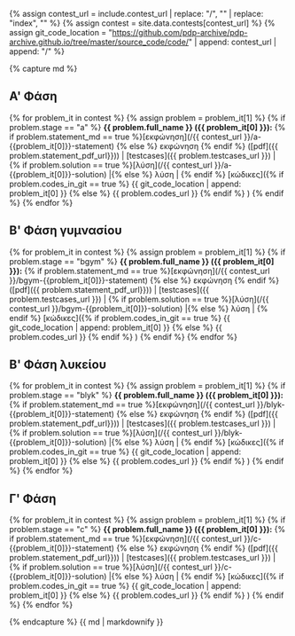 {% assign contest_url = include.contest_url | replace: "/", "" | replace: "index", "" %}
{% assign contest = site.data.contests[contest_url] %}
{% assign git_code_location = "https://github.com/pdp-archive/pdp-archive.github.io/tree/master/source_code/code/" | append: contest_url | append: "/" %}

{% capture md %}

## Α' Φάση

{% for problem_it in contest %}
  {% assign problem = problem_it[1] %} 
  {% if problem.stage == "a" %}
**{{ problem.full_name }} ({{ problem_it[0] }}):**
{% if problem.statement_md == true %}[εκφώνηση](/{{ contest_url }}/a-{{problem_it[0]}}-statement) {% else %} εκφώνηση {% endif %}
([pdf]({{ problem.statement_pdf_url}})) \|
[testcases]({{ problem.testcases_url }}) \|
{% if problem.solution == true %}[λύση](/{{ contest_url }}/a-{{problem_it[0]}}-solution) \|{% else %} λύση \| {% endif %}
[κώδικες]({% if problem.codes_in_git == true %} {{ git_code_location | append: problem_it[0] }} {% else %} {{ problem.codes_url }} {% endif %} )
{% endif %}
{% endfor %}

## Β' Φάση γυμνασίου

{% for problem_it in contest %}
  {% assign problem = problem_it[1] %} 
  {% if problem.stage == "bgym" %}
**{{ problem.full_name }} ({{ problem_it[0] }}):**
{% if problem.statement_md == true %}[εκφώνηση](/{{ contest_url }}/bgym-{{problem_it[0]}}-statement) {% else %} εκφώνηση {% endif %}
([pdf]({{ problem.statement_pdf_url}})) \|
[testcases]({{ problem.testcases_url }}) \|
{% if problem.solution == true %}[λύση](/{{ contest_url }}/bgym-{{problem_it[0]}}-solution) \|{% else %} λύση \| {% endif %}
[κώδικες]({% if problem.codes_in_git == true %} {{ git_code_location | append: problem_it[0] }} {% else %} {{ problem.codes_url }} {% endif %} )
{% endif %}
{% endfor %}

## Β' Φάση λυκείου

{% for problem_it in contest %}
  {% assign problem = problem_it[1] %} 
  {% if problem.stage == "blyk" %}
**{{ problem.full_name }} ({{ problem_it[0] }}):**
{% if problem.statement_md == true %}[εκφώνηση](/{{ contest_url }}/blyk-{{problem_it[0]}}-statement) {% else %} εκφώνηση {% endif %}
([pdf]({{ problem.statement_pdf_url}})) \|
[testcases]({{ problem.testcases_url }}) \|
{% if problem.solution == true %}[λύση](/{{ contest_url }}/blyk-{{problem_it[0]}}-solution) \|{% else %} λύση \| {% endif %}
[κώδικες]({% if problem.codes_in_git == true %} {{ git_code_location | append: problem_it[0] }} {% else %} {{ problem.codes_url }} {% endif %} )
{% endif %}
{% endfor %}

## Γ' Φάση

{% for problem_it in contest %}
  {% assign problem = problem_it[1] %} 
  {% if problem.stage == "c" %}
**{{ problem.full_name }} ({{ problem_it[0] }}):**
{% if problem.statement_md == true %}[εκφώνηση](/{{ contest_url }}/c-{{problem_it[0]}}-statement) {% else %} εκφώνηση {% endif %}
([pdf]({{ problem.statement_pdf_url}})) \|
[testcases]({{ problem.testcases_url }}) \|
{% if problem.solution == true %}[λύση](/{{ contest_url }}/c-{{problem_it[0]}}-solution) \|{% else %} λύση \| {% endif %}
[κώδικες]({% if problem.codes_in_git == true %} {{ git_code_location | append: problem_it[0] }} {% else %} {{ problem.codes_url }} {% endif %} )
{% endif %}
{% endfor %}

{% endcapture %}
{{ md | markdownify }}